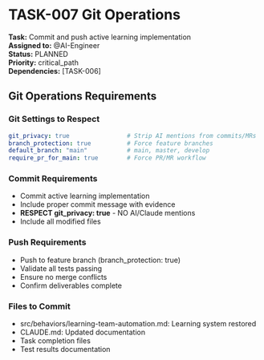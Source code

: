 # TASK-007 Git Operations

**Task:** Commit and push active learning implementation  
**Assigned to:** @AI-Engineer  
**Status:** PLANNED  
**Priority:** critical_path  
**Dependencies:** [TASK-006]

## Git Operations Requirements

### Git Settings to Respect
```yaml
git_privacy: true                # Strip AI mentions from commits/MRs
branch_protection: true          # Force feature branches
default_branch: "main"           # main, master, develop
require_pr_for_main: true        # Force PR/MR workflow
```

### Commit Requirements
- Commit active learning implementation
- Include proper commit message with evidence
- **RESPECT git_privacy: true** - NO AI/Claude mentions
- Include all modified files

### Push Requirements
- Push to feature branch (branch_protection: true)
- Validate all tests passing
- Ensure no merge conflicts
- Confirm deliverables complete

### Files to Commit

- src/behaviors/learning-team-automation.md: Learning system restored
- CLAUDE.md: Updated documentation
- Task completion files
- Test results documentation